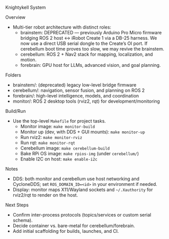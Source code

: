 Knightykell System

Overview
- Multi-tier robot architecture with distinct roles:
  - brainstem: DEPRECATED — previously Arduino Pro Micro firmware bridging ROS 2 host ↔ iRobot Create 1 via a DB-25 harness. We now use a direct USB serial dongle to the Create’s OI port. If cerebellum boot time proves too slow, we may revive the brainstem.
  - cerebellum: ROS 2 + Nav2 stack for mapping, localization, and motion.
  - forebrain: GPU host for LLMs, advanced vision, and goal planning.

Folders
- brainstem/: (deprecated) legacy low-level bridge firmware
- cerebellum/: navigation, sensor fusion, and planning on ROS 2
- forebrain/: high-level intelligence, models, and coordination
- monitor/: ROS 2 desktop tools (rviz2, rqt) for development/monitoring

Build/Run
- Use the top-level `Makefile` for project tasks.
  - Monitor image: `make monitor-build`
  - Monitor up (dev, with DDS + GUI mounts): `make monitor-up`
  - Run rviz2: `make monitor-rviz`
  - Run rqt: `make monitor-rqt`
  - Cerebellum image: `make cerebellum-build`
  - Bake RPi OS image: `make rpios-img` (under `cerebellum/`)
  - Enable I2C on host: `make enable-i2c`

Notes
- DDS: both monitor and cerebellum use host networking and CycloneDDS; set `ROS_DOMAIN_ID=<id>` in your environment if needed.
- Display: monitor maps X11/Wayland sockets and `~/.Xauthority` for rviz2/rqt to render on the host.

Next Steps
- Confirm inter-process protocols (topics/services or custom serial schema).
- Decide container vs. bare-metal for cerebellum/forebrain.
- Add initial scaffolding for builds, launches, and CI.
